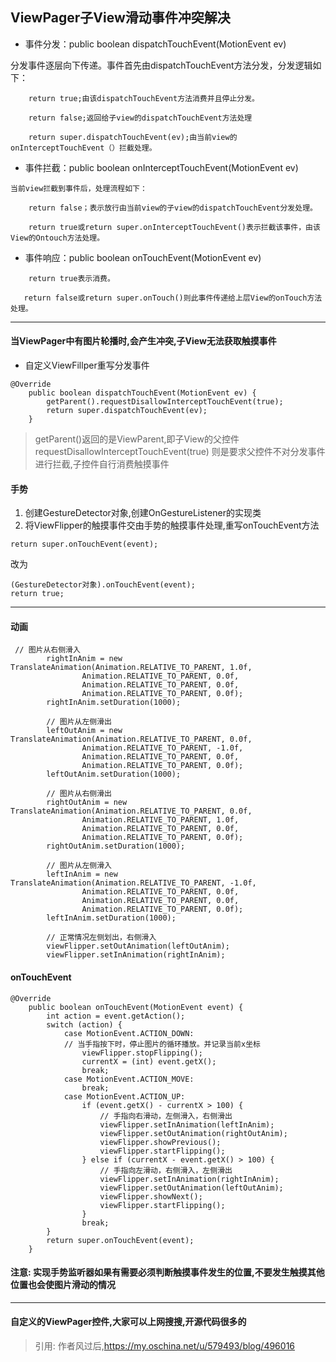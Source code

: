 ## ViewPager子View滑动事件冲突解决
- 事件分发：public boolean dispatchTouchEvent(MotionEvent ev)

分发事件逐层向下传递。事件首先由dispatchTouchEvent方法分发，分发逻辑如下：

```
    return true;由该dispatchTouchEvent方法消费并且停止分发。

    return false;返回给子view的dispatchTouchEvent方法处理

    return super.dispatchTouchEvent(ev);由当前view的onInterceptTouchEvent（）拦截处理。
```

 - 事件拦截：public boolean onInterceptTouchEvent(MotionEvent ev)

```
当前view拦截到事件后，处理流程如下：

    return false；表示放行由当前view的子view的dispatchTouchEvent分发处理。

    return true或return super.onInterceptTouchEvent()表示拦截该事件，由该View的Ontouch方法处理。
```

- 事件响应：public boolean onTouchEvent(MotionEvent ev)

```
    return true表示消费。

   return false或return super.onTouch()则此事件传递给上层View的onTouch方法处理。
```

***

#### 当ViewPager中有图片轮播时,会产生冲突,子View无法获取触摸事件

- 自定义ViewFillper重写分发事件

```
@Override
    public boolean dispatchTouchEvent(MotionEvent ev) {
    	getParent().requestDisallowInterceptTouchEvent(true);
        return super.dispatchTouchEvent(ev);
    }
```
> getParent()返回的是ViewParent,即子View的父控件
> requestDisallowInterceptTouchEvent(true) 则是要求父控件不对分发事件进行拦截,子控件自行消费触摸事件

#### 手势

 1. 创建GestureDetector对象,创建OnGestureListener的实现类
 2. 将ViewFlipper的触摸事件交由手势的触摸事件处理,重写onTouchEvent方法

```
return super.onTouchEvent(event);
```
改为
```
(GestureDetector对象).onTouchEvent(event);
return true;
```

***

#### 动画

```
 // 图片从右侧滑入
        rightInAnim = new TranslateAnimation(Animation.RELATIVE_TO_PARENT, 1.0f,
                Animation.RELATIVE_TO_PARENT, 0.0f,
                Animation.RELATIVE_TO_PARENT, 0.0f,
                Animation.RELATIVE_TO_PARENT, 0.0f);
        rightInAnim.setDuration(1000);

        // 图片从左侧滑出
        leftOutAnim = new TranslateAnimation(Animation.RELATIVE_TO_PARENT, 0.0f,
                Animation.RELATIVE_TO_PARENT, -1.0f,
                Animation.RELATIVE_TO_PARENT, 0.0f,
                Animation.RELATIVE_TO_PARENT, 0.0f);
        leftOutAnim.setDuration(1000);

        // 图片从右侧滑出
        rightOutAnim = new TranslateAnimation(Animation.RELATIVE_TO_PARENT, 0.0f,
                Animation.RELATIVE_TO_PARENT, 1.0f,
                Animation.RELATIVE_TO_PARENT, 0.0f,
                Animation.RELATIVE_TO_PARENT, 0.0f);
        rightOutAnim.setDuration(1000);

        // 图片从左侧滑入
        leftInAnim = new TranslateAnimation(Animation.RELATIVE_TO_PARENT, -1.0f,
                Animation.RELATIVE_TO_PARENT, 0.0f,
                Animation.RELATIVE_TO_PARENT, 0.0f,
                Animation.RELATIVE_TO_PARENT, 0.0f);
        leftInAnim.setDuration(1000);

        // 正常情况左侧划出，右侧滑入
        viewFlipper.setOutAnimation(leftOutAnim);
        viewFlipper.setInAnimation(rightInAnim);
```

#### onTouchEvent

```
@Override
    public boolean onTouchEvent(MotionEvent event) {
        int action = event.getAction();
        switch (action) {
            case MotionEvent.ACTION_DOWN:
            // 当手指按下时，停止图片的循环播放。并记录当前x坐标
                viewFlipper.stopFlipping();
                currentX = (int) event.getX();
                break;
            case MotionEvent.ACTION_MOVE:
                break;
            case MotionEvent.ACTION_UP:
                if (event.getX() - currentX > 100) {
	                // 手指向右滑动，左侧滑入，右侧滑出
                    viewFlipper.setInAnimation(leftInAnim);
                    viewFlipper.setOutAnimation(rightOutAnim);
                    viewFlipper.showPrevious();
                    viewFlipper.startFlipping();
                } else if (currentX - event.getX() > 100) {
	                // 手指向左滑动，右侧滑入，左侧滑出
                    viewFlipper.setInAnimation(rightInAnim);
                    viewFlipper.setOutAnimation(leftOutAnim);
                    viewFlipper.showNext();
                    viewFlipper.startFlipping();
                }
                break;
        }
        return super.onTouchEvent(event);
    }
```

#### **注意:** 实现手势监听器如果有需要必须判断触摸事件发生的位置,不要发生触摸其他位置也会使图片滑动的情况

***

#### 自定义的ViewPager控件,大家可以上网搜搜,开源代码很多的

>引用: 作者风过后,https://my.oschina.net/u/579493/blog/496016